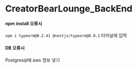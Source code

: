 # CreatorBearLounge_BackEnd

#### npm install 오류시

`npm i typeorm@0.2.41 @nestjs/typeorm@8.0.2`
터미널에 입력

#### DB 오류시

Postgresql에 aws 정보 넣기
